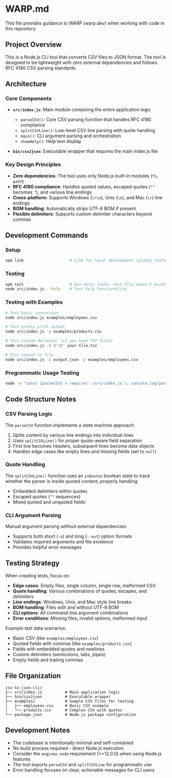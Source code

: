 # WARP.md

This file provides guidance to WARP (warp.dev) when working with code in this repository.

## Project Overview

This is a Node.js CLI tool that converts CSV files to JSON format. The tool is designed to be lightweight with zero external dependencies and follows RFC 4180 CSV parsing standards.

## Architecture

### Core Components

- **`src/index.js`**: Main module containing the entire application logic
  - `parseCSV()`: Core CSV parsing function that handles RFC 4180 compliance
  - `splitCSVLine()`: Low-level CSV line parsing with quote handling
  - `main()`: CLI argument parsing and orchestration
  - `showHelp()`: Help text display

- **`bin/csv2json`**: Executable wrapper that requires the main index.js file

### Key Design Principles

- **Zero dependencies**: The tool uses only Node.js built-in modules (`fs`, `path`)
- **RFC 4180 compliance**: Handles quoted values, escaped quotes (`""` becomes `"`), and various line endings
- **Cross-platform**: Supports Windows (`\r\n`), Unix (`\n`), and Mac (`\r`) line endings
- **BOM handling**: Automatically strips UTF-8 BOM if present
- **Flexible delimiters**: Supports custom delimiter characters beyond commas

## Development Commands

### Setup
```bash
npm link                    # Link for local development (global install)
```

### Testing
```bash
npm test                    # Run tests (note: test file doesn't exist yet)
node src/index.js --help    # Test help functionality
```

### Testing with Examples
```bash
# Test basic conversion
node src/index.js examples/employees.csv

# Test pretty-print output
node src/index.js -p examples/products.csv

# Test custom delimiter (if you have TSV files)
node src/index.js -d $'\t' your-file.tsv

# Test output to file
node src/index.js -o output.json -p examples/employees.csv
```

### Programmatic Usage Testing
```bash
node -e "const {parseCSV} = require('./src/index.js'); console.log(parseCSV('name,age\\nJohn,30'));"
```

## Code Structure Notes

### CSV Parsing Logic
The `parseCSV` function implements a state machine approach:
1. Splits content by various line endings into individual lines
2. Uses `splitCSVLine()` for proper quote-aware field separation
3. First line becomes headers, subsequent lines become data objects
4. Handles edge cases like empty lines and missing fields (set to `null`)

### Quote Handling
The `splitCSVLine()` function uses an `inQuotes` boolean state to track whether the parser is inside quoted content, properly handling:
- Embedded delimiters within quotes
- Escaped quotes (`""` sequences)
- Mixed quoted and unquoted fields

### CLI Argument Parsing
Manual argument parsing without external dependencies:
- Supports both short (`-o`) and long (`--out`) option formats
- Validates required arguments and file existence
- Provides helpful error messages

## Testing Strategy

When creating tests, focus on:
- **Edge cases**: Empty files, single column, single row, malformed CSV
- **Quote handling**: Various combinations of quotes, escapes, and delimiters
- **Line endings**: Windows, Unix, and Mac style line breaks
- **BOM handling**: Files with and without UTF-8 BOM
- **CLI options**: All command-line argument combinations
- **Error conditions**: Missing files, invalid options, malformed input

Example test data scenarios:
- Basic CSV (like `examples/employees.csv`)
- Quoted fields with commas (like `examples/products.csv`)
- Fields with embedded quotes and newlines
- Custom delimiters (semicolons, tabs, pipes)
- Empty fields and trailing commas

## File Organization

```
csv-to-json-cli/
├── src/index.js          # Main application logic
├── bin/csv2json          # Executable wrapper
├── examples/             # Sample CSV files for testing
│   ├── employees.csv     # Basic CSV example
│   └── products.csv      # Complex CSV with quotes
└── package.json          # Node.js package configuration
```

## Development Notes

- The codebase is intentionally minimal and self-contained
- No build process required - direct Node.js execution
- Consider the `engines.node` requirement (>=12.0.0) when using Node.js features
- The tool exports `parseCSV` and `splitCSVLine` for programmatic use
- Error handling focuses on clear, actionable messages for CLI users

